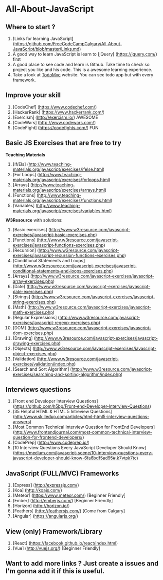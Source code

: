 # All-About-JavaScript

## Where to start ?

1. [Links for learning JavaScript] (https://github.com/FreeCodeCampCalgary/All-About-JavaScript/blob/master/Links.md)
2. A good way to learn JavaScript is learn to [jQuery] (https://jquery.com/) first
3. A good place to see code and learn is Github. Take time to check so project you like and his code. This is a awesome learning experience.
4. Take a look at [TodoMvc](http://todomvc.com/) website. You can see todo app but with every framework.


## Improve your skill

1. [CodeChef] (https://www.codechef.com/)
2. [HackerRank] (https://www.hackerrank.com/)
3. [Exercism] (http://exercism.io/) AWESOME
4. [CodeWars] (http://www.codewars.com/)
5. [CodeFight] (https://codefights.com/) FUN


## Basic JS Exercises that are free to try
**Teaching Materials**

1. [If/Els] (http://www.teaching-materials.org/javascript/exercises/ifelse.html)
2. [For Loops] (http://www.teaching-materials.org/javascript/exercises/forloops.html)
3. [Arrays] (http://www.teaching-materials.org/javascript/exercises/arrays.html)
4. [Functions] (http://www.teaching-materials.org/javascript/exercises/functions.html)
5. [Variables] (http://www.teaching-materials.org/javascript/exercises/variables.html)

**W3Resource** with solutions:

1. [Basic exercises] (http://www.w3resource.com/javascript-exercises/javascript-basic-exercises.php)
2. [Functions] (http://www.w3resource.com/javascript-exercises/javascript-functions-exercises.php)
3. [Recursion] (http://www.w3resource.com/javascript-exercises/javascript-recursion-functions-exercises.php)
4. [Conditional Statements and Loops] (http://www.w3resource.com/javascript-exercises/javascript-conditional-statements-and-loops-exercises.php)
5. [Arrays] (http://www.w3resource.com/javascript-exercises/javascript-array-exercises.php)
6. [Date] (http://www.w3resource.com/javascript-exercises/javascript-date-exercises.php)
7. [Strings] (http://www.w3resource.com/javascript-exercises/javascript-string-exercises.php)
8. [Math] (http://www.w3resource.com/javascript-exercises/javascript-math-exercises.php)
9. [Regular Expressions] (http://www.w3resource.com/javascript-exercises/javascript-regexp-exercises.php)
10. [DOM] (http://www.w3resource.com/javascript-exercises/javascript-dom-exercises.php)
11. [Drawing] (http://www.w3resource.com/javascript-exercises/javascript-drawing-exercises.php)
12. [Objects] (http://www.w3resource.com/javascript-exercises/javascript-object-exercises.php)
13. [Validation] (http://www.w3resource.com/javascript-exercises/validation/index.php)
14. [Search and Sort Algorithm] (http://www.w3resource.com/javascript-exercises/searching-and-sorting-algorithm/index.php)


## Interviews questions

1. [Front end Developer Interview Questions] (https://github.com/h5bp/Front-end-Developer-Interview-Questions)
2. [35 Helpful HTML & HTML 5 Intreview Questions] (http://www.skilledup.com/articles/html-html5-interview-questions-answers)
3. [Most Common Technical Interview Question for FrontEnd Developers] (http://www.frontendjournal.com/most-common-technical-interview-question-for-frontend-developers/)
4. [CodePrep] (http://www.codeprep.io/)
5. [10 Interview Questions Every JavaScript Developer Should Know] (https://medium.com/javascript-scene/10-interview-questions-every-javascript-developer-should-know-6fa6bdf5ad95#.k7vtpk7tc)


## JavaScript (FULL/MVC) Frameworks

1. [Express] (http://expressjs.com/)
2. [Koa] (http://koajs.com/)
3. [Meteor] (https://www.meteor.com/) [Beginner Friendly]
4. [Ember] (http://emberjs.com/) [Beginner Friendly]
5. [Horizon] (http://horizon.io/)
6. [Feathers] (http://feathersjs.com/) [Come from Calgary]
7. [Angular] (https://angularjs.org/)

## View (only) Framework/Library
1. [React] (https://facebook.github.io/react/index.html)
2. [Vue] (http://vuejs.org/) [Beginner Friendly]

## Want to add more links ? Just create a issues and I'm gonna add it if this is useful.
